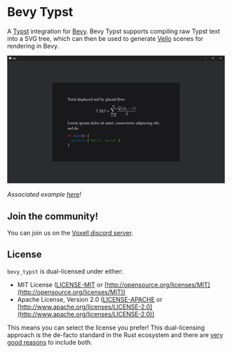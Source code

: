 # Bevy Typst

A [Typst](https://typst.app) integration for [Bevy](https://bevyengine.org). Bevy Typst supports compiling raw Typst text into a SVG tree, which can then be used to generate [Vello](https://github.com/linebender/vello) scenes for rendering in Bevy.

![hello world](./.github/assets/hello_world.png)

*Associated example [here](./examples/hello_world.rs)!*

## Join the community!

You can join us on the [Voxell discord server](https://discord.gg/WDBnuNH).

## License

`bevy_typst` is dual-licensed under either:

- MIT License ([LICENSE-MIT](LICENSE-MIT) or [http://opensource.org/licenses/MIT](http://opensource.org/licenses/MIT))
- Apache License, Version 2.0 ([LICENSE-APACHE](LICENSE-APACHE) or [http://www.apache.org/licenses/LICENSE-2.0](http://www.apache.org/licenses/LICENSE-2.0))

This means you can select the license you prefer!
This dual-licensing approach is the de-facto standard in the Rust ecosystem and there are [very good reasons](https://github.com/bevyengine/bevy/issues/2373) to include both.
